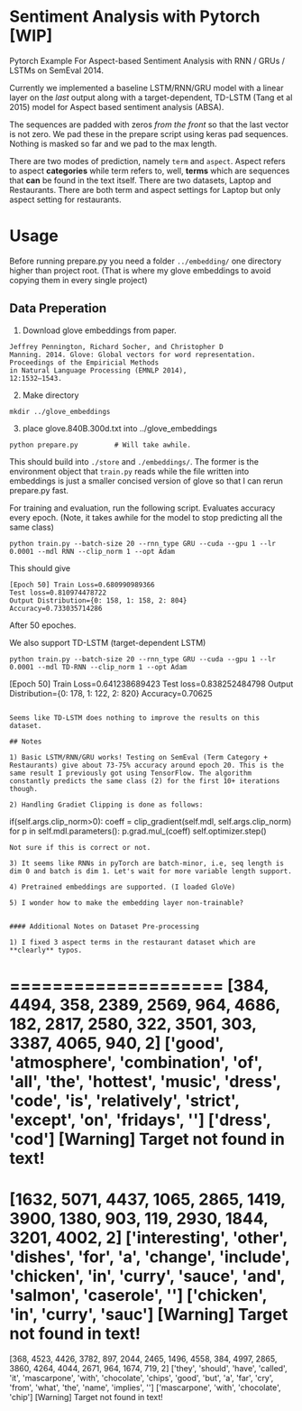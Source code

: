 # Sentiment Analysis with Pytorch [WIP]

Pytorch Example For Aspect-based Sentiment Analysis with RNN / GRUs / LSTMs on SemEval 2014. 

Currently we implemented a baseline LSTM/RNN/GRU model with a linear layer on the *last* output along with a target-dependent, TD-LSTM (Tang et al 2015) model for Aspect based sentiment analysis (ABSA). 

The sequences are padded with zeros *from the front* so that the last vector is not zero. We pad these in the prepare script using keras pad sequences. Nothing is masked so far and we pad to the max length. 

There are two modes of prediction, namely `term` and `aspect`. Aspect refers to aspect **categories** while term refers to, well, **terms** which are sequences that **can** be found in the text itself. There are two datasets, Laptop and Restaurants. There are both term and aspect settings for Laptop but only aspect setting for restaurants.

# Usage

Before running prepare.py you need a folder `../embedding/` one directory higher than project root. (That is where my glove embeddings to avoid copying them in every single project)

## Data Preperation

1) Download glove embeddings from paper. 

```
Jeffrey Pennington, Richard Socher, and Christopher D
Manning. 2014. Glove: Global vectors for word representation.
Proceedings of the Empiricial Methods
in Natural Language Processing (EMNLP 2014),
12:1532–1543.
```

2) Make directory
```
mkdir ../glove_embeddings
```

3) place glove.840B.300d.txt into ../glove_embeddings

```
python prepare.py         # Will take awhile.
```
This should build into `./store` and `./embeddings/`. The former is the environment object that `train.py` reads while the file written into embeddings is just a smaller concised version of glove so  that I can rerun prepare.py fast. 

For training and evaluation, run the following script. Evaluates accuracy every epoch. (Note, it takes awhile for the model to stop predicting all the same class)

```
python train.py --batch-size 20 --rnn_type GRU --cuda --gpu 1 --lr 0.0001 --mdl RNN --clip_norm 1 --opt Adam
```

This should give
```
[Epoch 50] Train Loss=0.680990989366
Test loss=0.810974478722
Output Distribution={0: 158, 1: 158, 2: 804}
Accuracy=0.733035714286
```
After 50 epoches.

We also support TD-LSTM (target-dependent LSTM)

```
python train.py --batch-size 20 --rnn_type GRU --cuda --gpu 1 --lr 0.0001 --mdl TD-RNN --clip_norm 1 --opt Adam

```
[Epoch 50] Train Loss=0.641238689423
Test loss=0.838252484798
Output Distribution={0: 178, 1: 122, 2: 820}
Accuracy=0.70625
```

Seems like TD-LSTM does nothing to improve the results on this dataset. 

## Notes

1) Basic LSTM/RNN/GRU works! Testing on SemEval (Term Category + Restaurants) give about 73-75% accuracy around epoch 20. This is the same result I previously got using TensorFlow. The algorithm constantly predicts the same class (2) for the first 10+ iterations though. 

2) Handling Gradiet Clipping is done as follows:

```
if(self.args.clip_norm>0):
    coeff = clip_gradient(self.mdl, self.args.clip_norm)
    for p in self.mdl.parameters():
        p.grad.mul_(coeff)
self.optimizer.step()
```
Not sure if this is correct or not.

3) It seems like RNNs in pyTorch are batch-minor, i.e, seq length is dim 0 and batch is dim 1. Let's wait for more variable length support.

4) Pretrained embeddings are supported. (I loaded GloVe)

5) I wonder how to make the embedding layer non-trainable?


#### Additional Notes on Dataset Pre-processing

1) I fixed 3 aspect terms in the restaurant dataset which are **clearly** typos.

```
====================
[384, 4494, 358, 2389, 2569, 964, 4686, 182, 2817, 2580, 322, 3501, 303, 3387, 4065, 940, 2]
['good', 'atmosphere', 'combination', 'of', 'all', 'the', 'hottest', 'music', 'dress', 'code', 'is', 'relatively', 'strict', 'except', 'on', 'fridays', '']
['dress', 'cod']
[Warning] Target not found in text!
====================
[1632, 5071, 4437, 1065, 2865, 1419, 3900, 1380, 903, 119, 2930, 1844, 3201, 4002, 2]
['interesting', 'other', 'dishes', 'for', 'a', 'change', 'include', 'chicken', 'in', 'curry', 'sauce', 'and', 'salmon', 'caserole', '']
['chicken', 'in', 'curry', 'sauc']
[Warning] Target not found in text!
====================
[368, 4523, 4426, 3782, 897, 2044, 2465, 1496, 4558, 384, 4997, 2865, 3860, 4264, 4044, 2671, 964, 1674, 719, 2]
['they', 'should', 'have', 'called', 'it', 'mascarpone', 'with', 'chocolate', 'chips', 'good', 'but', 'a', 'far', 'cry', 'from', 'what', 'the', 'name', 'implies', '']
['mascarpone', 'with', 'chocolate', 'chip']
[Warning] Target not found in text!
```






